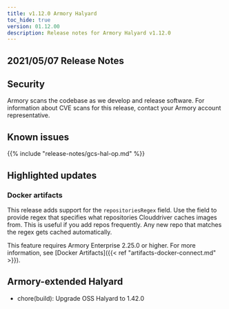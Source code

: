 ```yaml
---
title: v1.12.0 Armory Halyard
toc_hide: true
version: 01.12.00
description: Release notes for Armory Halyard v1.12.0
---
```


## 2021/05/07 Release Notes

## Security

Armory scans the codebase as we develop and release software. For information about CVE scans for this release, contact your Armory account representative.

## Known issues

{{% include "release-notes/gcs-hal-op.md" %}}

## Highlighted updates

### Docker artifacts

This release adds support for the `repositoriesRegex` field. Use the field to provide regex that specifies what repositories Clouddriver caches images from. This is useful if you add repos frequently. Any new repo that matches the regex gets cached automatically.

This feature requires Armory Enterprise 2.25.0 or higher. For more information, see [Docker Artifacts]({{< ref "artifacts-docker-connect.md" >}}).

## Armory-extended Halyard

- chore(build): Upgrade OSS Halyard to 1.42.0
